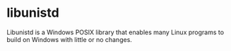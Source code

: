 # libunistd
Libunistd is a Windows POSIX library that enables many Linux programs to build on Windows with little or no changes.

